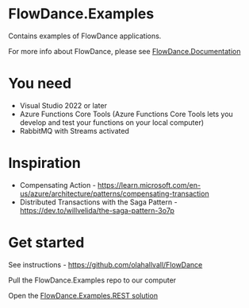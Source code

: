 # FlowDance.Examples
Contains examples of FlowDance applications.

For more info about FlowDance, please see [FlowDance.Documentation](https://olahallvall.github.io/FlowDance.Documentation/)

# You need
* Visual Studio 2022 or later
* Azure Functions Core Tools (Azure Functions Core Tools lets you develop and test your functions on your local computer)
* RabbitMQ with Streams activated

# Inspiration
* Compensating Action - https://learn.microsoft.com/en-us/azure/architecture/patterns/compensating-transaction
* Distributed Transactions with the Saga Pattern - https://dev.to/willvelida/the-saga-pattern-3o7p

# Get started
See instructions - https://github.com/olahallvall/FlowDance 

Pull the FlowDance.Examples repo to our computer

Open the [FlowDance.Examples.REST solution](https://github.com/olahallvall/FlowDance.Examples/blob/main/FlowDance.Examples.REST.sln)  
